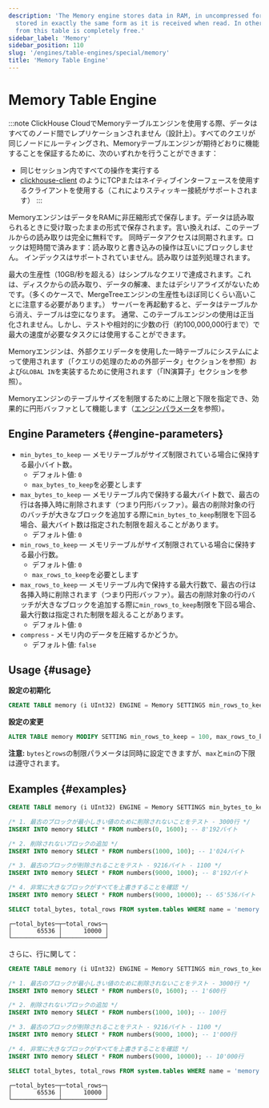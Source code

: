 ```yaml
---
description: 'The Memory engine stores data in RAM, in uncompressed form. Data is
  stored in exactly the same form as it is received when read. In other words, reading
  from this table is completely free.'
sidebar_label: 'Memory'
sidebar_position: 110
slug: '/engines/table-engines/special/memory'
title: 'Memory Table Engine'
---
```





# Memory Table Engine

:::note
ClickHouse CloudでMemoryテーブルエンジンを使用する際、データはすべてのノード間でレプリケーションされません（設計上）。すべてのクエリが同じノードにルーティングされ、Memoryテーブルエンジンが期待どおりに機能することを保証するために、次のいずれかを行うことができます：
- 同じセッション内ですべての操作を実行する
- [clickhouse-client](/interfaces/cli) のようにTCPまたはネイティブインターフェースを使用するクライアントを使用する（これによりスティッキー接続がサポートされます）
:::

MemoryエンジンはデータをRAMに非圧縮形式で保存します。データは読み取られるときに受け取ったままの形式で保存されます。言い換えれば、このテーブルからの読み取りは完全に無料です。
同時データアクセスは同期されます。ロックは短時間で済みます：読み取りと書き込みの操作は互いにブロックしません。
インデックスはサポートされていません。読み取りは並列処理されます。

最大の生産性（10GB/秒を超える）はシンプルなクエリで達成されます。これは、ディスクからの読み取り、データの解凍、またはデシリアライズがないためです。（多くのケースで、MergeTreeエンジンの生産性もほぼ同じくらい高いことに注意する必要があります。）
サーバーを再起動すると、データはテーブルから消え、テーブルは空になります。
通常、このテーブルエンジンの使用は正当化されません。しかし、テストや相対的に少数の行（約100,000,000行まで）で最大の速度が必要なタスクには使用することができます。

Memoryエンジンは、外部クエリデータを使用した一時テーブルにシステムによって使用されます（「クエリの処理のための外部データ」セクションを参照）および`GLOBAL IN`を実装するために使用されます（「IN演算子」セクションを参照）。

Memoryエンジンのテーブルサイズを制限するために上限と下限を指定でき、効果的に円形バッファとして機能します（[エンジンパラメータ](#engine-parameters)を参照）。

## Engine Parameters {#engine-parameters}

- `min_bytes_to_keep` — メモリテーブルがサイズ制限されている場合に保持する最小バイト数。
  - デフォルト値: `0`
  - `max_bytes_to_keep`を必要とします
- `max_bytes_to_keep` — メモリテーブル内で保持する最大バイト数で、最古の行は各挿入時に削除されます（つまり円形バッファ）。最古の削除対象の行のバッチが大きなブロックを追加する際に`min_bytes_to_keep`制限を下回る場合、最大バイト数は指定された制限を超えることがあります。
  - デフォルト値: `0`
- `min_rows_to_keep` — メモリテーブルがサイズ制限されている場合に保持する最小行数。
  - デフォルト値: `0`
  - `max_rows_to_keep`を必要とします
- `max_rows_to_keep` — メモリテーブル内で保持する最大行数で、最古の行は各挿入時に削除されます（つまり円形バッファ）。最古の削除対象の行のバッチが大きなブロックを追加する際に`min_rows_to_keep`制限を下回る場合、最大行数は指定された制限を超えることがあります。
  - デフォルト値: `0`
- `compress` - メモリ内のデータを圧縮するかどうか。
  - デフォルト値: `false`

## Usage {#usage}

**設定の初期化**
```sql
CREATE TABLE memory (i UInt32) ENGINE = Memory SETTINGS min_rows_to_keep = 100, max_rows_to_keep = 1000;
```

**設定の変更**
```sql
ALTER TABLE memory MODIFY SETTING min_rows_to_keep = 100, max_rows_to_keep = 1000;
```

**注意:** `bytes`と`rows`の制限パラメータは同時に設定できますが、`max`と`min`の下限は遵守されます。

## Examples {#examples}
```sql
CREATE TABLE memory (i UInt32) ENGINE = Memory SETTINGS min_bytes_to_keep = 4096, max_bytes_to_keep = 16384;

/* 1. 最古のブロックが最小しきい値のために削除されないことをテスト - 3000行 */
INSERT INTO memory SELECT * FROM numbers(0, 1600); -- 8'192バイト

/* 2. 削除されないブロックの追加 */
INSERT INTO memory SELECT * FROM numbers(1000, 100); -- 1'024バイト

/* 3. 最古のブロックが削除されることをテスト - 9216バイト - 1100 */
INSERT INTO memory SELECT * FROM numbers(9000, 1000); -- 8'192バイト

/* 4. 非常に大きなブロックがすべてを上書きすることを確認 */
INSERT INTO memory SELECT * FROM numbers(9000, 10000); -- 65'536バイト

SELECT total_bytes, total_rows FROM system.tables WHERE name = 'memory' and database = currentDatabase();
```

```text
┌─total_bytes─┬─total_rows─┐
│       65536 │      10000 │
└─────────────┴────────────┘
```

さらに、行に関して：

```sql
CREATE TABLE memory (i UInt32) ENGINE = Memory SETTINGS min_rows_to_keep = 4000, max_rows_to_keep = 10000;

/* 1. 最古のブロックが最小しきい値のために削除されないことをテスト - 3000行 */
INSERT INTO memory SELECT * FROM numbers(0, 1600); -- 1'600行

/* 2. 削除されないブロックの追加 */
INSERT INTO memory SELECT * FROM numbers(1000, 100); -- 100行

/* 3. 最古のブロックが削除されることをテスト - 9216バイト - 1100 */
INSERT INTO memory SELECT * FROM numbers(9000, 1000); -- 1'000行

/* 4. 非常に大きなブロックがすべてを上書きすることを確認 */
INSERT INTO memory SELECT * FROM numbers(9000, 10000); -- 10'000行

SELECT total_bytes, total_rows FROM system.tables WHERE name = 'memory' and database = currentDatabase();
```

```text
┌─total_bytes─┬─total_rows─┐
│       65536 │      10000 │
└─────────────┴────────────┘
```
